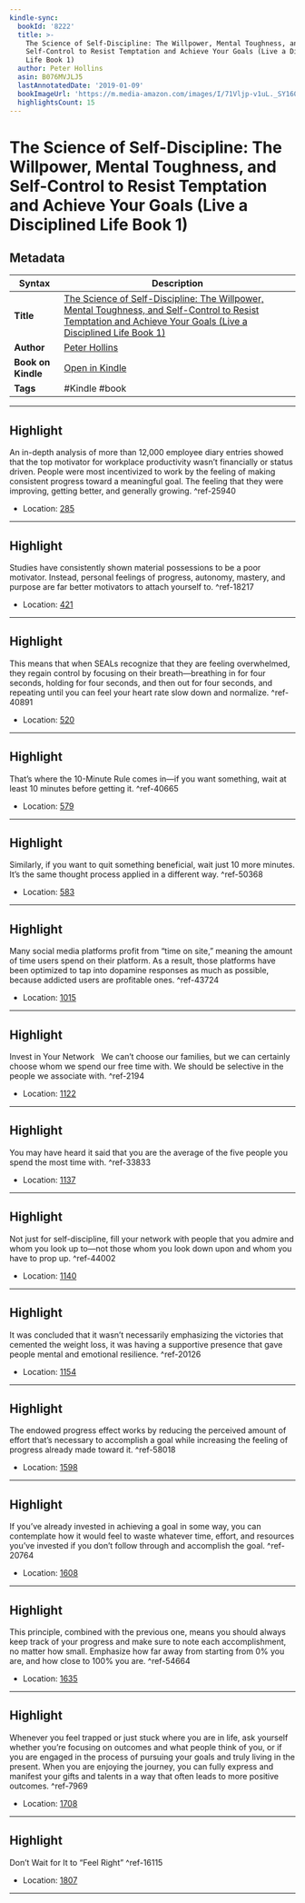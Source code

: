 ```yaml
---
kindle-sync:
  bookId: '8222'
  title: >-
    The Science of Self-Discipline: The Willpower, Mental Toughness, and
    Self-Control to Resist Temptation and Achieve Your Goals (Live a Disciplined
    Life Book 1)
  author: Peter Hollins
  asin: B076MVJLJ5
  lastAnnotatedDate: '2019-01-09'
  bookImageUrl: 'https://m.media-amazon.com/images/I/71Vljp-v1uL._SY160.jpg'
  highlightsCount: 15
---
```

# The Science of Self-Discipline: The Willpower, Mental Toughness, and Self-Control to Resist Temptation and Achieve Your Goals (Live a Disciplined Life Book 1)

## Metadata

| Syntax | Description |
| ---------- | ---------- |
| **Title** | [The Science of Self-Discipline: The Willpower, Mental Toughness, and Self-Control to Resist Temptation and Achieve Your Goals (Live a Disciplined Life Book 1)](https://www.amazon.com/dp/B076MVJLJ5?&linkCode=ll1&tag=jwtwkm-20&language=en_US&ref_=as_li_ss_tl) |
| **Author** | [Peter Hollins](https://www.amazon.com/Peter-Hollins/e/B0034PEREI/ref=dp_byline_cont_ebooks_1) |
| **Book on Kindle** | <a href="kindle://book?action=open&asin=B076MVJLJ5" target="_blank">Open in Kindle</a> |
| **Tags** | #Kindle #book |

---

## Highlight

An in-depth analysis of more than 12,000 employee diary entries showed that the top motivator for workplace productivity wasn’t financially or status driven. People were most incentivized to work by the feeling of making consistent progress toward a meaningful goal. The feeling that they were improving, getting better, and generally growing. ^ref-25940

- Location: [285](kindle://book?action=open&asin=B076MVJLJ5&location=285)

---
## Highlight

Studies have consistently shown material possessions to be a poor motivator. Instead, personal feelings of progress, autonomy, mastery, and purpose are far better motivators to attach yourself to. ^ref-18217

- Location: [421](kindle://book?action=open&asin=B076MVJLJ5&location=421)

---
## Highlight

This means that when SEALs recognize that they are feeling overwhelmed, they regain control by focusing on their breath—breathing in for four seconds, holding for four seconds, and then out for four seconds, and repeating until you can feel your heart rate slow down and normalize. ^ref-40891

- Location: [520](kindle://book?action=open&asin=B076MVJLJ5&location=520)

---
## Highlight

That’s where the 10-Minute Rule comes in—if you want something, wait at least 10 minutes before getting it. ^ref-40665

- Location: [579](kindle://book?action=open&asin=B076MVJLJ5&location=579)

---
## Highlight

Similarly, if you want to quit something beneficial, wait just 10 more minutes. It’s the same thought process applied in a different way. ^ref-50368

- Location: [583](kindle://book?action=open&asin=B076MVJLJ5&location=583)

---
## Highlight

Many social media platforms profit from “time on site,” meaning the amount of time users spend on their platform. As a result, those platforms have been optimized to tap into dopamine responses as much as possible, because addicted users are profitable ones. ^ref-43724

- Location: [1015](kindle://book?action=open&asin=B076MVJLJ5&location=1015)

---
## Highlight

Invest in Your Network   We can’t choose our families, but we can certainly choose whom we spend our free time with. We should be selective in the people we associate with. ^ref-2194

- Location: [1122](kindle://book?action=open&asin=B076MVJLJ5&location=1122)

---
## Highlight

You may have heard it said that you are the average of the five people you spend the most time with. ^ref-33833

- Location: [1137](kindle://book?action=open&asin=B076MVJLJ5&location=1137)

---
## Highlight

Not just for self-discipline, fill your network with people that you admire and whom you look up to—not those whom you look down upon and whom you have to prop up. ^ref-44002

- Location: [1140](kindle://book?action=open&asin=B076MVJLJ5&location=1140)

---
## Highlight

It was concluded that it wasn’t necessarily emphasizing the victories that cemented the weight loss, it was having a supportive presence that gave people mental and emotional resilience. ^ref-20126

- Location: [1154](kindle://book?action=open&asin=B076MVJLJ5&location=1154)

---
## Highlight

The endowed progress effect works by reducing the perceived amount of effort that’s necessary to accomplish a goal while increasing the feeling of progress already made toward it. ^ref-58018

- Location: [1598](kindle://book?action=open&asin=B076MVJLJ5&location=1598)

---
## Highlight

If you’ve already invested in achieving a goal in some way, you can contemplate how it would feel to waste whatever time, effort, and resources you’ve invested if you don’t follow through and accomplish the goal. ^ref-20764

- Location: [1608](kindle://book?action=open&asin=B076MVJLJ5&location=1608)

---
## Highlight

This principle, combined with the previous one, means you should always keep track of your progress and make sure to note each accomplishment, no matter how small. Emphasize how far away from starting from 0% you are, and how close to 100% you are. ^ref-54664

- Location: [1635](kindle://book?action=open&asin=B076MVJLJ5&location=1635)

---
## Highlight

Whenever you feel trapped or just stuck where you are in life, ask yourself whether you’re focusing on outcomes and what people think of you, or if you are engaged in the process of pursuing your goals and truly living in the present. When you are enjoying the journey, you can fully express and manifest your gifts and talents in a way that often leads to more positive outcomes. ^ref-7969

- Location: [1708](kindle://book?action=open&asin=B076MVJLJ5&location=1708)

---
## Highlight

Don’t Wait for It to “Feel Right” ^ref-16115

- Location: [1807](kindle://book?action=open&asin=B076MVJLJ5&location=1807)

---
